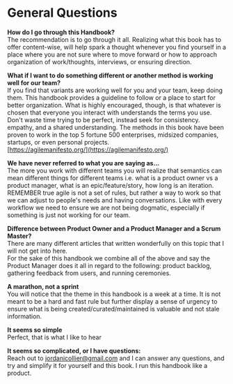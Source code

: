 # General Questions

**How do I go through this Handbook?**  
The recommendation is to go through it all. Realizing what this book has to offer content-wise, will help spark a thought whenever you find yourself in a place where you are not sure where to move forward or how to approach organization of work/thoughts, interviews, or ensuring direction.  
  
**What if I want to do something different or another method is working well for our team?**  
If you find that variants are working well for you and your team, keep doing them. This handbook provides a guideline to follow or a place to start for better organization. What is highly encouraged, though, is that whatever is chosen that everyone you interact with understands the terms you use. Don't waste time trying to be perfect, instead seek for consistency. empathy, and a shared understanding. The methods in this book have been proven to work in the top 5 fortune 500 enterprises, midsized companies, startups, or even personal projects.  
[https://agilemanifesto.org/](https://agilemanifesto.org/)   
  
**We have never referred to what you are saying as...**  
The more you work with different teams you will realize that semantics can mean different things for different teams i.e. what is a product owner vs a product manager, what is an epic/feature/story, how long is an iteration. REMEMBER true agile is not a set of rules, but rather a way to work so that we can adjust to people's needs and having conversations. Like with every workflow we need to ensure we are not being dogmatic, especially if something is just not working for our team.  
  
**Difference between Product Owner and a Product Manager and a Scrum Master?**   
There are many different articles that written wonderfully on this topic that I will not get into here.  
For the sake of this handbook we combine all of the above and say the Product Manager does it all in regard to the following: product backlog, gathering feedback from users, and running ceremonies.  
  
**A marathon, not a sprint**  
You will notice that the theme in this handbook is a week at a time. It is not meant to be a hard and fast rule but further display a sense of urgency to ensure what is being created/curated/maintained is valuable and not stale information.   
  
**It seems so simple**  
Perfect, that is what I like to hear  
  
**It seems so complicated, or I have questions:**  
Reach out to jordanicollier@gmail.com and I can answer any questions, and try and simplify it for yourself and this book. I run this handbook like a product.

